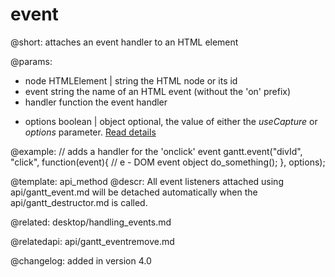 event
=============

@short: attaches an event handler to an HTML element

@params:
- node				HTMLElement | string			the HTML node or its id
- event				string						the name of an HTML event (without the 'on' prefix)
- handler			function					the event handler
* options			boolean | object				optional, the value of either the <i>useCapture</i> or <i>options</i> parameter. <a href="https://developer.mozilla.org/en-US/docs/Web/API/EventTarget/addEventListener">Read details</a>				



@example:
// adds a handler for the 'onclick' event
gantt.event("divId", "click", function(event){
	// e - DOM event object
	do_something();
}, options);

@template:	api_method
@descr:
All event listeners attached using api/gantt_event.md will be detached automatically when the api/gantt_destructor.md is called.

@related:
desktop/handling_events.md

@relatedapi:
api/gantt_eventremove.md

@changelog:
added in version 4.0